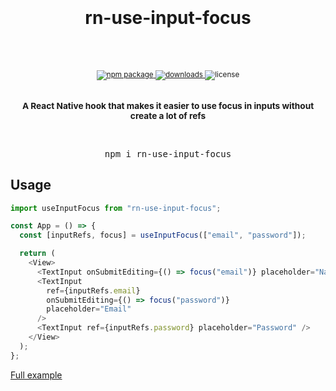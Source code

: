 <div align="center">
  <h1>
    <br/>
    <br />
    rn-use-input-focus
    <br />
    <br />
  </h1>
  <sup>
    <br />
    <a href="https://www.npmjs.com/package/rn-use-input-focus">
       <img src="https://img.shields.io/npm/v/rn-use-input-focus?color=%231ABC9C" alt="npm package" />
    </a>
    <a href="https://www.npmjs.com/package/rn-use-input-focus">
      <img src="https://img.shields.io/npm/dm/rn-use-input-focus?color=%232ECC71" alt="downloads" />
    </a>
    <a>
      <img src="https://img.shields.io/npm/l/rn-use-input-focus" alt="license" />
    </a>
    <br />
    <br />
    <h3>
    A React Native hook that makes it easier to use focus in inputs without create a lot of refs
    </h3>
  </sup>
  <br />
  <pre>npm i rn-use-input-focus</pre>
</div>

## Usage

```js
import useInputFocus from "rn-use-input-focus";

const App = () => {
  const [inputRefs, focus] = useInputFocus(["email", "password"]);

  return (
    <View>
      <TextInput onSubmitEditing={() => focus("email")} placeholder="Name" />
      <TextInput
        ref={inputRefs.email}
        onSubmitEditing={() => focus("password")}
        placeholder="Email"
      />
      <TextInput ref={inputRefs.password} placeholder="Password" />
    </View>
  );
};
```

[Full example](https://github.com/metehankurucu/rn-use-focus-input/blob/main/examples/index.js)
